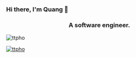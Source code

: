 ### Hi there, I'm Quang 👋

<h3 align="center">A software engineer.</h3>

<p align="left"> <img src="https://komarev.com/ghpvc/?username=ttpho&label=Profile%20views&color=0e75b6&style=flat" alt="ttpho" /> </p>

<p align="left"> <a href="https://github.com/ryo-ma/github-profile-trophy"><img src="https://github-profile-trophy.vercel.app/?username=ttpho" alt="ttpho" /></a> </p>


<!--
**quangvo09/quangvo09** is a ✨ _special_ ✨ repository because its `README.md` (this file) appears on your GitHub profile.

Here are some ideas to get you started:

- 🔭 I’m currently working on ...
- 🌱 I’m currently learning ...
- 👯 I’m looking to collaborate on ...
- 🤔 I’m looking for help with ...
- 💬 Ask me about ...
- 📫 How to reach me: ...
- 😄 Pronouns: ...
- ⚡ Fun fact: ...
-->
